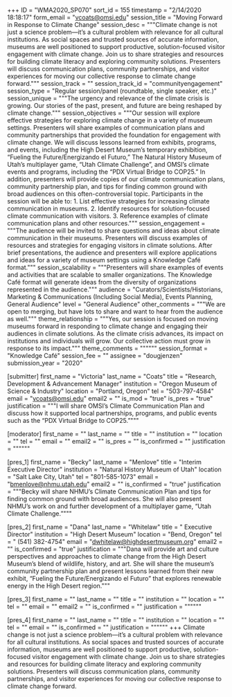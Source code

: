 +++
ID = "WMA2020_SP070"
sort_id = 155
timestamp = "2/14/2020 18:18:17"
form_email = "vcoats@omsi.edu"
session_title = "Moving Forward in Response to Climate Change"
session_desc = """Climate change is not just a science problem—it’s a cultural problem with relevance for all cultural institutions. As social spaces and trusted sources of accurate information, museums are well positioned to support productive, solution-focused visitor engagement with climate change. Join us to share strategies and resources for building climate literacy and exploring community solutions. Presenters will discuss communication plans, community partnerships, and visitor experiences for moving our collective response to climate change forward."""
session_track = ""
session_track_id = "communityengagement"
session_type = "Regular session/panel (roundtable, single speaker, etc.)"
session_unique = """The urgency and relevance of the climate crisis is growing. Our stories of the past, present, and future are being reshaped by climate change."""
session_objectives = """Our session will explore effective strategies for exploring climate change in a variety of museum settings. Presenters will share examples of communication plans and community partnerships that provided the foundation for engagement with climate change. We will discuss lessons learned from exhibits, programs, and events, including the High Desert Museum’s temporary exhibition, “Fueling the Future/Energizando el Futuro,” The Natural History Museum of Utah’s multiplayer game, “Utah Climate Challenge”, and OMSI’s climate events and programs, including the “PDX Virtual Bridge to COP25.” In addition, presenters will provide copies of our climate communication plans, community partnership plan, and tips for finding common ground with broad audiences on this often-controversial topic. Participants in the session will be able to: 1. List effective strategies for increasing climate communication in museums. 2. Identify resources for solution-focused climate communication with visitors. 3. Reference examples of climate communication plans and other resources."""
session_engagement = """The audience will be invited to share questions and ideas about climate communication in their museums. Presenters will discuss examples of resources and strategies for engaging visitors in climate solutions. After brief presentations, the audience and presenters will explore applications and ideas for a variety of museum settings using a Knowledge Café format."""
session_scalability = """Presenters will share examples of events and activities that are scalable to smaller organizations. The Knowledge Café format will generate ideas from the diversity of organizations represented in the audience."""
audience = "Curators/Scientists/Historians, Marketing & Communications (Including Social Media), Events Planning, General Audience"
level = "General Audience"
other_comments = """We are open to merging, but have lots to share and want to hear from the audience as well."""
theme_relationship = """Yes, our session is focused on moving museums forward in responding to climate change and engaging their audiences in climate solutions. As the climate crisis advances, its impact on institutions and individuals will grow. Our collective action must grow in response to its impact."""
theme_comments = """"""
session_format = "Knowledge Café"
session_fee = ""
assignee = "dougjenzen"
submission_year = "2020"

[submitter]
first_name = "Victoria"
last_name = "Coats"
title = "Research, Development & Advancement Manager"
institution = "Oregon Museum of Science & Industry"
location = "Portland, Oregon"
tel = "503-797-4584"
email = "vcoats@omsi.edu"
email2 = ""
is_mod = "true"
is_pres = "true"
justification = """I will share OMSI’s Climate Communication Plan and discuss how it supported local partnerships, programs, and public events such as the “PDX Virtual Bridge to COP25.”"""

[moderator]
first_name = ""
last_name = ""
title = ""
institution = ""
location = ""
tel = ""
email = ""
email2 = ""
is_pres = ""
is_confirmed = ""
justification = """"""

[pres_1]
first_name = "Becky"
last_name = "Menlove"
title = "Interim Executive Director"
institution = "Natural History Museum of Utah"
location = "Salt Lake City, Utah"
tel = "801-585-1073"
email = "bmenlove@nhmu.utah.edu"
email2 = ""
is_confirmed = "true"
justification = """Becky will share NHMU’s Climate Communication Plan and tips for finding common ground with broad audiences. She will also present NHMU’s work on and further development of a multiplayer game, “Utah Climate Challenge.”"""

[pres_2]
first_name = "Dana"
last_name = "Whitelaw"
title = " Executive Director"
institution = "High Desert Museum"
location = "Bend, Oregon"
tel = " (541) 382-4754"
email = "dwhitelaw@highdesertmuseum.org"
email2 = ""
is_confirmed = "true"
justification = """Dana will provide art and culture perspectives and approaches to climate change from the High Desert Museum’s blend of wildlife, history, and art. She will share the museum’s community partnership plan and present lessons learned from their new exhibit, “Fueling the Future/Energizando el Futuro” that explores renewable energy in the High Desert region."""

[pres_3]
first_name = ""
last_name = ""
title = ""
institution = ""
location = ""
tel = ""
email = ""
email2 = ""
is_confirmed = ""
justification = """"""

[pres_4]
first_name = ""
last_name = ""
title = ""
institution = ""
location = ""
tel = ""
email = ""
is_confirmed = ""
justification = """"""
+++
Climate change is not just a science problem—it’s a cultural problem with relevance for all cultural institutions. As social spaces and trusted sources of accurate information, museums are well positioned to support productive, solution-focused visitor engagement with climate change. Join us to share strategies and resources for building climate literacy and exploring community solutions. Presenters will discuss communication plans, community partnerships, and visitor experiences for moving our collective response to climate change forward.